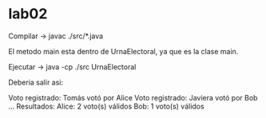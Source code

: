 # lab02

Compilar -> javac ./src/*.java

El metodo main esta dentro de UrnaElectoral, ya que es la clase main.

Ejecutar -> java -cp ./src UrnaElectoral


Deberia salir asi:

Voto registrado: Tomás votó por Alice
Voto registrado: Javiera votó por Bob
...
Resultados:
Alice: 2 voto(s) válidos
Bob: 1 voto(s) válidos
